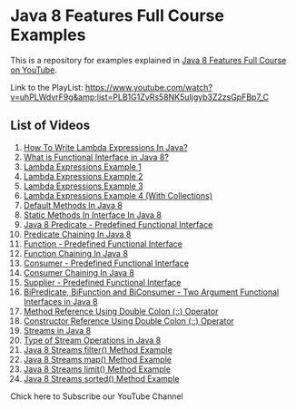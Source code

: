 # Java 8 Features Full Course Examples
This is a repository for examples explained in [Java 8 Features Full Course on YouTube](https://www.youtube.com/watch?v=uhPLWdvrF9g&amp;list=PLB1G1ZvRs58NK5uIjgyb3Z2zsGpFBp7_C).

Link to the PlayList: https://www.youtube.com/watch?v=uhPLWdvrF9g&amp;list=PLB1G1ZvRs58NK5uIjgyb3Z2zsGpFBp7_C

## List of Videos

1. [How To Write Lambda Expressions In Java?](https://youtu.be/uhPLWdvrF9g)
2. [What is Functional Interface in Java 8?](https://youtu.be/zj20EYL92jg)
3. [Lambda Expressions Example 1](https://youtu.be/FX3caJ9ZzD0)
4. [Lambda Expressions Example 2](https://youtu.be/eQz3jl6CYnQ)
5. [Lambda Expressions Example 3](https://youtu.be/yiJXxNVm3jY)
6. [Lambda Expressions Example 4 (With Collections)](https://youtu.be/5EFFVQidozg)
7. [Default Methods In Java 8](https://youtu.be/w5xpRW824EE)
8. [Static Methods In Interface In Java 8](https://youtu.be/PpxR_aTOrZU)
9. [Java 8 Predicate - Predefined Functional Interface](https://youtu.be/zvL7mH9iFFE)
10. [Predicate Chaining In Java 8](https://youtu.be/LUb3yvcyc6U)
11. [Function - Predefined Functional Interface](https://youtu.be/aQZLYueQrLA)
12. [Function Chaining In Java 8](https://youtu.be/msZsfpY6KjY)
13. [Consumer - Predefined Functional Interface](https://youtu.be/cZ9-zc1qkpU)
14. [Consumer Chaining In Java 8](https://youtu.be/yqHsmzQUF04)
15. [Supplier - Predefined Functional Interface](https://youtu.be/jQtd6y8ldJY)
16. [BiPredicate, BiFunction and BiConsumer - Two Argument Functional Interfaces in Java 8](https://youtu.be/hz_4TAULFXk)
17. [Method Reference Using Double Colon (::) Operator](https://youtu.be/Q6KfnXFC6bU)
18. [Constructor Reference Using Double Colon (::) Operator](https://youtu.be/561z4wgPw-8)
19. [Streams in Java 8](https://youtu.be/95sFT6TofA8)
20. [Type of Stream Operations in Java 8](https://youtu.be/9qS3-X6n8aw)
21. [Java 8 Streams filter() Method Example](https://youtu.be/q1qpe2M8yCc)
22. [Java 8 Streams map() Method Example](https://youtu.be/w9veoZ8bSOY)
23. [Java 8 Streams limit() Method Example](https://youtu.be/UaIJOgz6IiE)
24. [Java 8 Streams sorted() Method Example](https://youtu.be/IxGE3Q-UdMY)


Chick here to Subscribe our YouTube Channel
